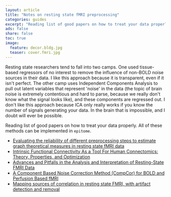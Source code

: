 ```yaml
---
layout: article
title: "Notes on resting state fMRI preprocessing"
categories: guides
excerpt: "Reading list of good papers on how to treat your data properly."
ads: false
share: false
toc: true
image:
  feature: decor.bldg.jpg
  teaser: cover.fmri.jpg
---
```


Resting state researchers tend to fall into two camps. One used tissue-based regressors of no interest to remove the influence of non-BOLD noise sources in their data. I like this approach because it is transparent, even if it isn't perfect. The other camp uses Independent Components Analysis to pull out latent variables that represent 'noise' in the data (the topic of brain noise is extremely contentious and hard to parse, because we really don't know what the signal looks like), and these components are regressed out. I don't like this approach because ICA only really works if you know the number of signals generating your data. In the brain that is impossible, and I doubt will ever be possible.

Reading list of good papers on how to treat your data properly. All of these methods can be implemented in `epitome`.

+ [Evaluating the reliability of different preprocessing steps to estimate graph theoretical measures in resting state fMRI data](http://www.ncbi.nlm.nih.gov/pmc/articles/PMC4333797/)
+ [Intrinsic Functional Connectivity As a Tool For Human Connectomics: Theory, Properties, and Optimization](http://www.ncbi.nlm.nih.gov/pmc/articles/PMC2807224/)
+ [Advances and Pitfalls in the Analysis and Interpretation of Resting-State FMRI Data](http://www.ncbi.nlm.nih.gov/pmc/articles/PMC2854531/)
+ [A Component Based Noise Correction Method (CompCor) for BOLD and Perfusion Based fMRI](http://www.ncbi.nlm.nih.gov/pmc/articles/PMC2214855/)
+ [Mapping sources of correlation in resting state FMRI, with artifact detection and removal](http://www.ncbi.nlm.nih.gov/pubmed/20420926)

